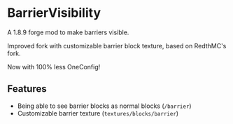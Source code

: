 # BarrierVisibility

A 1.8.9 forge mod to make barriers visible.

Improved fork with customizable barrier block texture, based on RedthMC's fork.

Now with 100% less OneConfig!

## Features
- Being able to see barrier blocks as normal blocks (`/barrier`)
- Customizable barrier texture (`textures/blocks/barrier`)

